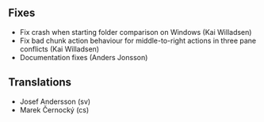 
<!--
2015-07-23 meld 3.14.0
======================
-->

Fixes
-----

* Fix crash when starting folder comparison on Windows (Kai Willadsen)
* Fix bad chunk action behaviour for middle-to-right actions in three
  pane conflicts (Kai Willadsen)
* Documentation fixes (Anders Jonsson)

Translations
------------

* Josef Andersson (sv)
* Marek Černocký (cs)
